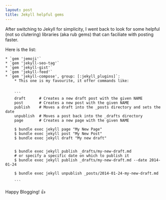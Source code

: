 ```yaml
---
layout: post
title: Jekyll helpful gems
---
```


After switching to Jekyll for simplicity, I went back to look for some helpful (not so clutering) libraries (aka rub gems) that can faciliate with posting faster.

Here is the list:

	* `gem 'jemoji'`
	* `gem 'jekyll-seo-tag'`
	* `gem 'jekyll-gist'`
	* `gem 'jekyll-feed'`
	* `gem 'jekyll-compose', group: [:jekyll_plugins]`:
		* This one is my favourite, it offer commands like:


		```
		draft      # Creates a new draft post with the given NAME
		post       # Creates a new post with the given NAME
		publish    # Moves a draft into the _posts directory and sets the date
		unpublish  # Moves a post back into the _drafts directory
		page       # Creates a new page with the given NAME

		$ bundle exec jekyll page "My New Page"
		$ bundle exec jekyll post "My New Post"
		$ bundle exec jekyll draft "My new draft"


		$ bundle exec jekyll publish _drafts/my-new-draft.md
		# or specify a specific date on which to publish it
		$ bundle exec jekyll publish _drafts/my-new-draft.md --date 2014-01-24

		$ bundle exec jekyll unpublish _posts/2014-01-24-my-new-draft.md

		```

Happy Blogging! :+1: